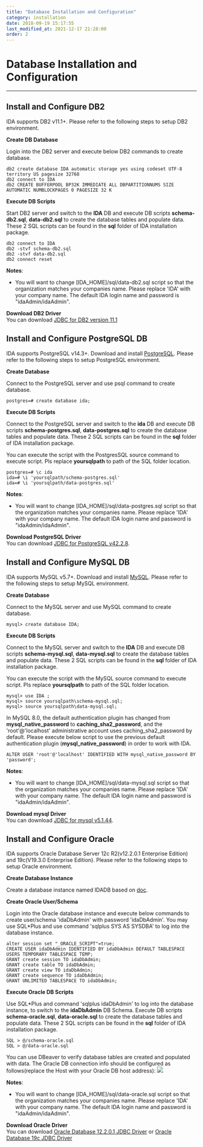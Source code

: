 ```yaml
---
title: "Database Installation and Configuration"
category: installation
date: 2018-09-19 15:17:55
last_modified_at: 2021-12-17 21:28:00
order: 2
---
```


# Database Installation and Configuration
***
## Install and Configure DB2

IDA supports DB2 v11.1+. Please refer to the following steps to setup DB2 environment. 

**Create DB Database**   

Login into the DB2 server and execute below DB2 commands to create database. 
``` 
db2 create database IDA automatic storage yes using codeset UTF-8 territory US pagesize 32768
db2 connect to IDA
db2 CREATE BUFFERPOOL BP32K IMMEDIATE ALL DBPARTITIONNUMS SIZE AUTOMATIC NUMBLOCKPAGES 0 PAGESIZE 32 K
``` 

**Execute DB Scripts**  

Start DB2 server and switch to the **IDA** DB and execute DB scripts **schema-db2.sql**, **data-db2.sql** to create the database tables and populate data. These 2 SQL scripts can be found in the **sql** folder of IDA installation package.

``` 
db2 connect to IDA
db2 -stvf schema-db2.sql
db2 -stvf data-db2.sql
db2 connect reset
```  

**Notes**:
- You will want to change [IDA_HOME]/sql/data-db2.sql script so that the organization matches your companies name. Please replace 'IDA' with your company name.  The default IDA login name and password is "idaAdmin/idaAdmin".  


**Download DB2 Driver**  
You can download [JDBC for DB2 version 11.1 ](https://www-01.ibm.com/marketing/iwm/iwm/web/download.do?source=swg-idsdjs&pageType=urx&S_PKG=dl) 

## Install and Configure PostgreSQL DB

IDA supports PostgreSQL v14.3+. Download and install [PostgreSQL](https://www.postgresql.org/download/).  Please refer to the following steps to setup PostgreSQL environment. 

**Create Database**   

Connect to the PostgreSQL server and use psql command to create database. 
``` 
postgres=# create database ida;
```
**Execute DB Scripts**  

Connect to the PostgreSQL server and switch to the **ida** DB and execute DB scripts **schema-postgres.sql**, **data-postgres.sql** to create the database tables and populate data. These 2 SQL scripts can be found in the **sql** folder of IDA installation package.

You can execute the script with the PostgresSQL source command to execute script. Pls replace **yoursqlpath** to path of the SQL folder location.

``` 
postgres=# \c ida
ida=# \i 'yoursqlpath/schema-postgres.sql'
ida=# \i 'yoursqlpath/data-postgres.sql'
```

**Notes**:
- You will want to change [IDA_HOME]/sql/data-postgres.sql script so that the organization matches your companies name. Please replace 'IDA' with your company name.  The default IDA login name and password is "idaAdmin/idaAdmin".  

**Download PostgreSQL Driver**  
You can download [JDBC for PostgreSQL v42.2.8](https://jdbc.postgresql.org/download/postgresql-42.2.8.jar).   


## Install and Configure MySQL DB

IDA supports MySQL v5.7+. Download and install [MySQL](https://dev.mysql.com/downloads/mysql/).  Please refer to the following steps to setup MySQL environment. 

**Create Database**   

Connect to the MySQL server and use MySQL command to create database. 
``` 
mysql> create database IDA;
```  

**Execute DB Scripts**  

Connect to the MySQL server and switch to the **IDA** DB and execute DB scripts **schema-mysql.sql**, **data-mysql.sql** to create the database tables and populate data. These 2 SQL scripts can be found in the **sql** folder of IDA installation package.

You can execute the script with the MySQL source command to execute script. Pls replace **yoursqlpath** to path of the SQL folder location.

``` 
mysql> use IDA ;
mysql> source yoursqlpath\schema-mysql.sql;
mysql> source yoursqlpath\data-mysql.sql;
```  

In MySQL 8.0, the default authentication plugin has changed from **mysql_native_password** to **caching_sha2_password**, and the 'root'@'localhost' administrative account uses caching_sha2_password by default. Please execute below script to use the previous default authentication plugin (**mysql_native_password**) in order to work with IDA.

``` 
ALTER USER 'root'@'localhost' IDENTIFIED WITH mysql_native_password BY 'password';
```

**Notes**:
- You will want to change [IDA_HOME]/sql/data-mysql.sql script so that the organization matches your companies name. Please replace 'IDA' with your company name.  The default IDA login name and password is "idaAdmin/idaAdmin".  

**Download mysql Driver**  
You can download [JDBC for mysql v5.1.44](http://central.maven.org/maven2/mysql/mysql-connector-java/5.1.44/mysql-connector-java-5.1.44.jar). 

## Install and Configure Oracle

IDA supports Oracle Database Server 12c R2(v12.2.0.1 Enterprise Edition) and 19c(V19.3.0 Enterprise Edition). Please refer to the following steps to setup Oracle environment. 

**Create Database Instance**

Create a database instance named IDADB based on [doc](https://docs.oracle.com/database/121/ADMIN/create.htm#ADMIN002).

**Create Oracle User/Schema**   

Login into the Oracle database instance and execute below commands to create user/schema 'idaDbAdmin' with password 'idaDbAdmin'. You may use SQL*Plus and use command 'sqlplus SYS AS SYSDBA' to log into the database instance.
``` 
alter session set "_ORACLE_SCRIPT"=true;
CREATE USER idaDbAdmin IDENTIFIED BY idaDbAdmin DEFAULT TABLESPACE USERS TEMPORARY TABLESPACE TEMP;
GRANT create session TO idaDbAdmin;
GRANT create table TO idaDbAdmin;
GRANT create view TO idaDbAdmin;
GRANT create sequence TO idaDbAdmin;
GRANT UNLIMITED TABLESPACE TO idaDbAdmin;
``` 

**Execute Oracle DB Scripts**  

Use SQL*Plus and command 'sqlplus idaDbAdmin' to log into the database instance, to switch to the **idaDbAdmin** DB Schema. Execute DB scripts **schema-oracle.sql**, **data-oracle.sql** to create the database tables and populate data. These 2 SQL scripts can be found in the **sql** folder of IDA installation package.

``` 
SQL > @/schema-oracle.sql
SQL > @/data-oracle.sql
```  

You can use DBeaver to verify database tables are created and populated with data. The Oracle DB connection info should be configured as follows(replace the Host with your Oracle DB host address):
![][dbeaver_oracle]

**Notes**:
- You will want to change [IDA_HOME]/sql/data-oracle.sql script so that the organization matches your companies name. Please replace 'IDA' with your company name.  The default IDA login name and password is "idaAdmin/idaAdmin".  

**Download Oracle Driver**  
You can download [Oracle Database 12.2.0.1 JDBC Driver](https://www.oracle.com/database/technologies/jdbc-ucp-122-downloads.html) or [Oracle Database 19c JDBC Driver](https://www.oracle.com/database/technologies/appdev/jdbc-ucp-19c-downloads.html)

[db2]: ../images/install/dbtable.png 
[db2driver]: ../images/install/db2driver.png 
[mysqldriver]: ../images/install/mysqldriver.png 
[dbeaver_oracle]: ../images/install/dbeaver_oracle.png  
